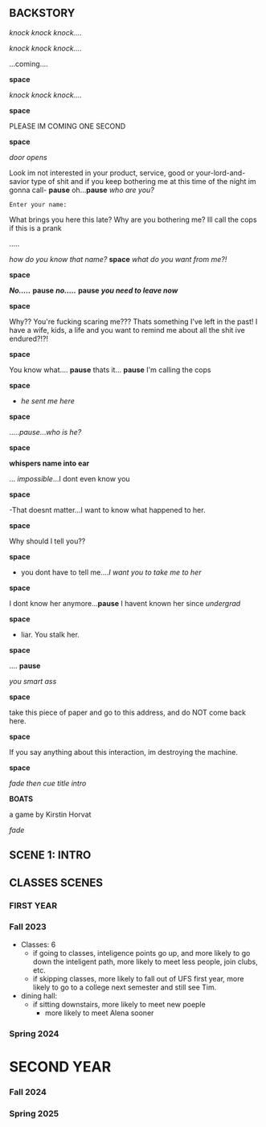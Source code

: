 ## BACKSTORY

*knock knock knock....*


*knock knock knock....*

...coming....

**space** 

*knock knock knock....*

**space**

PLEASE IM COMING ONE SECOND

**space**

*door opens*


Look im not interested in your product, service, good or your-lord-and-savior type of shit and if you keep bothering me at this time of the night im gonna call- **pause** oh...**pause** *who are you?*

    Enter your name:

What brings you here this late? Why are you bothering me? Ill call the cops if this is a prank

.....

*how do you know that name?* **space** *what do you want from me?!*

**space**

***No.....*** **pause** ***no.....*** **pause** ***you need to leave now***

**space**

Why?? You're fucking scaring me??? Thats something I've left in the past! I have a wife, kids, a life and you want to remind me about all the shit ive endured?!?! 

**space**

You know what.... **pause** thats it... **pause** I'm calling the cops

**space**

- *he sent me here*

**space**

.....*pause*...*who is he?*

**space**

**whispers name into ear**

...
*impossible*...I dont even know you

**space**

-That doesnt matter...I want to know what happened to her. 

**space**

Why should I tell you?? 

**space**

- you dont have to tell me....*I want you to take me to her*

**space**

I dont know her anymore...**pause** I havent known her since *undergrad*

**space**

- liar. You stalk her.

**space**

.... **pause**

*you smart ass*

**space**

take this piece of paper and go to this address, and do NOT come back here.

**space**

If you say anything about this interaction, im destroying the machine. 

**space**


*fade then cue title intro*

**BOATS**

a game by Kirstin Horvat

*fade*

## SCENE 1: INTRO

## CLASSES SCENES

### FIRST YEAR

### Fall 2023

- Classes: 6 
    - if going to classes, inteligence points go up, and more likely to go down the inteligent path, more likely to meet less people, join clubs, etc.
    - if skipping classes, more likely to fall out of UFS first year, more likely to go to a college next semester and still see Tim.
- dining hall:
    - if sitting downstairs, more likely to meet new poeple
        - more likely to meet Alena sooner


### Spring 2024


# SECOND YEAR

### Fall 2024
### Spring 2025









